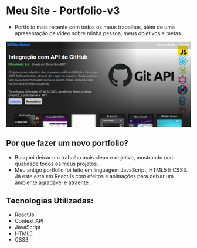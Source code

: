 # Meu Site - Portfolio-v3

- Portfolio mais recente com todos os meus trabalhos, além de uma apresentação de vídeo sobre minha pessoa, meus objetivos e metas.

![portfolio](portfolio.png)
## Por que fazer um novo portfolio?

- Busquei deixar um trabalho mais clean e objetivo, mostrando com qualidade todos os meus projetos. 
- Meu antigo portfolio foi feito em linguagem JavaScript, HTML5 E CSS3. Já este está em ReactJs com efeitos e animações para deixar um ambiente agradável e atraente.

## Tecnologias Utilizadas:

- ReactJs
- Context API
- JavaScript
- HTML5
- CSS3

